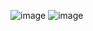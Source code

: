 
![image](https://github.com/Albatrosssssss/Laravel_framework/assets/67068215/6255430e-a18b-46ea-9a15-cb4ac37c3d3d)
![image](https://github.com/Albatrosssssss/Laravel_framework/assets/67068215/ea2d54d3-7ccd-4b81-8a16-170fbabe5d8c)
